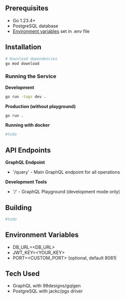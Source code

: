 ## Prerequisites
- Go 1.23.4+
- PostgreSQL database
- [Environment variables](#env-variables) set in .env file

## Installation
```bash
# Download dependencies
go mod download
```

### Running the Service
**Development**
```bash
go run -tags dev .
```
**Production (without playground)**
```bash
go run .
```

**Running with docker**
```bash
#todo
```

## API Endpoints
**GraphQL Endpoint**
- '/query' - Main GraphQL endpoint for all operations

**Development Tools**
- '/' - GraphQL Playground (development mode only)

## Building
```bash
#todo
```

## Environment Variables
- DB_URL=<DB_URL>
- JWT_KEY=<YOUR_KEY>
- PORT=<CUSTOM_PORT> (optional, default 8081)

## Tech Used
- GraphQL with 99designs/gqlgen
- PostgreSQL with jackc/pgx driver

